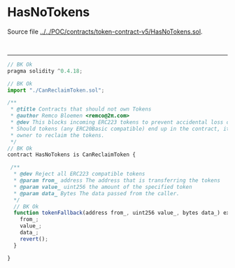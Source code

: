 # HasNoTokens

Source file [../../POC/contracts/token-contract-v5/HasNoTokens.sol](../../POC/contracts/token-contract-v5/HasNoTokens.sol).

<br />

<hr />

```javascript
// BK Ok
pragma solidity ^0.4.18;

// BK Ok
import "./CanReclaimToken.sol"; 

/**
 * @title Contracts that should not own Tokens
 * @author Remco Bloemen <remco@2π.com>
 * @dev This blocks incoming ERC223 tokens to prevent accidental loss of tokens.
 * Should tokens (any ERC20Basic compatible) end up in the contract, it allows the
 * owner to reclaim the tokens.
 */
// BK Ok
contract HasNoTokens is CanReclaimToken {

 /**
  * @dev Reject all ERC223 compatible tokens
  * @param from_ address The address that is transferring the tokens
  * @param value_ uint256 the amount of the specified token
  * @param data_ Bytes The data passed from the caller.
  */
  // BK Ok
  function tokenFallback(address from_, uint256 value_, bytes data_) external {
    from_;
    value_;
    data_;
    revert();
  }

}
```
